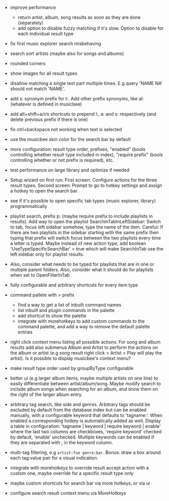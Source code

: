 
- improve performance 
	- return artist, album, song results as soon as they are done (separately)
	- add option to disable fuzzy matching if it's slow. Option to disable for each individual result type
	
- fix first music explorer search misbehaving

- search sort artists (maybe also for songs and albums)

- rounded corners

- show images for all result types

- disallow matching a single text part multiple times. E.g query 'NAME NA' should not match 'NAME'.

- add s: synonym prefix for t:. Add other prefix synonyms, like al: (whatever is defined in musicbee)

- add alt+shift+a/r/s shortcuts to prepend l:, a: and s: respectively (and delete previous prefix if there is one)

- fix ctrl+backspace not working when text is selected

- use the musicbee skin color for the search bar by default

- more configuration: result type order, prefixes, "enabled" (bools controlling whether result type included in index), "require prefix" (bools controlling whether or not prefix is required), etc.

- test performance on large library and optimize if needed

- Setup wizard on first run: First screen: Configure actions for the three result types. Second screen: Prompt to go to hotkey settings and assign a hotkey to open the search bar.

- see if it's possible to open specific tab types (music explorer, library) programmatically

- playlist search, prefix p: (maybe require prefix to include playlists in results). Add way to open the playlist SearchInTabInLeftSidebar: Switch to tab, focus left sidebar somehow, type the name of the item. Careful: If there are two playlists in the sidebar starting with the same prefix then typing that prefix will switch focus between the two playlists every time a letter is typed. Maybe instead of new action type, add boolean 'UseTypeSpecificSearchBar' = true which will make SearchInTab use the left sidebar only for playlist results.
- Also, consider what needs to be typed for playlists that are in one or multiple parent folders. Also, consider what it should do for playlists when set to OpenFilterInTab

- fully configurable and arbitrary shortcuts for every item type

- command pallete with > prefix
  - find a way to get a list of inbuilt command names
  - list inbuilt and plugin commands in the palette
  - add shortcut to show the palette
  - integrate with morehotkeys to add custom commands to the command palette, and add a way to remove the default palette entries

- right click context menu listing all possible actions. For song and album results add also submenus Album and Artist to perform the actions on the album or artist (e.g song result right click > Artist > Play will play the artist). Is it possible to display musicbee's context menu?

- make result type order used by groupByType configurable

- better ui (e.g larger album items, maybe multiple artists on one line) to easily differentiate between artist/album/song. Maybe modify search to include album songs when searching for an album, and show them on the right of the larger album entry.

- arbitrary tag search, like side and genres. Arbitrary tags should be excluded by default from the database index but can be enabled manually, with a configurable keyword that defaults to 'tagname:'. When enabled a corresponding hotkey is automatically added as well. Display a table in configuration:
'tagname | keyword | require keyword | enable'
where the last two columns are checkboxes, 'require keyword' checked by default, 'enable' unchecked. Multiple keywords can be enabled if they are separated with ; in the keyword column.

- multi-tag filtering, e.g `artist:foo genre:bar`. Bonus: draw a box around each tag:value pair for a visual indication.

- integrate with morehotkeys to override result accept action with a custom one, maybe override for a specific result type only
- maybe custom shortcuts for search bar via more hotkeys, or via ui
- configure search result context menu via MoreHotkeys